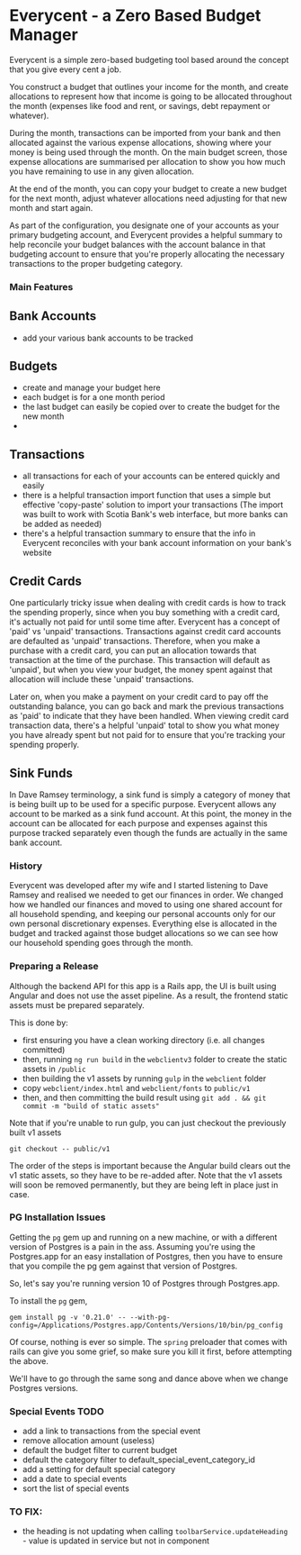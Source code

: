 Everycent - a Zero Based Budget Manager
=======================================

Everycent is a simple zero-based budgeting tool based around the concept that you give every cent a job. 

You construct a budget that outlines your income for the month, and create allocations to represent how that income is going to be allocated throughout the month (expenses like food and rent, or savings, debt repayment or whatever).

During the month, transactions can be imported from your bank and then allocated against the various expense allocations, showing where your money is being used through the month. On the main budget screen, those expense allocations are summarised per allocation to show you how much you have remaining to use in any given allocation.

At the end of the month, you can copy your budget to create a new budget for the next month, adjust whatever allocations need adjusting for that new month and start again. 

As part of the configuration, you designate one of your accounts as your primary budgeting account, and Everycent provides a helpful summary to help reconcile your budget balances with the account balance in that budgeting account to ensure that you're properly allocating the necessary transactions to the proper budgeting category.

### Main Features ###

## Bank Accounts ##
* add your various bank accounts to be tracked

## Budgets ##
* create and manage your budget here
* each budget is for a one month period
* the last budget can easily be copied over to create the budget for the new month
* 

## Transactions ##
* all transactions for each of your accounts can be entered quickly and easily
* there is a helpful transaction import function that uses a simple but effective 'copy-paste' solution to import your transactions (The import was built to work with Scotia Bank's web interface, but more banks can be added as needed)
* there's a helpful transaction summary to ensure that the info in Everycent reconciles with your bank account information on your bank's website

## Credit Cards ##
One particularly tricky issue when dealing with credit cards is how to track the spending properly, since when you buy something with a credit card, it's actually not paid for until some time after. Everycent has a concept of 'paid' vs 'unpaid' transactions. Transactions against credit card accounts are defaulted as 'unpaid' transactions. Therefore, when you make a purchase with a credit card, you can put an allocation towards that transaction at the time of the purchase. This transaction will default as 'unpaid', but when you view your budget, the money spent against that allocation will include these 'unpaid' transactions. 

Later on, when you make a payment on your credit card to pay off the outstanding balance, you can go back and mark the previous transactions as 'paid' to indicate that they have been handled. When viewing credit card transaction data, there's a helpful 'unpaid' total to show you what money you have already spent but not paid for to ensure that you're tracking your spending properly. 

## Sink Funds ##
In Dave Ramsey terminology, a sink fund is simply a category of money that is being built up to be used for a specific purpose. Everycent allows any account to be marked as a sink fund account. At this point, the money in the account can be allocated for each purpose and expenses against this purpose tracked separately even though the funds are actually in the same bank account.


### History ###
Everycent was developed after my wife and I started listening to Dave Ramsey and realised we needed to get our finances in order. We changed how we handled our finances and moved to using one shared account for all household spending, and keeping our personal accounts only for our own personal discretionary expenses. Everything else is allocated in the budget and tracked against those budget allocations so we can see how our household spending goes through the month.

### Preparing a Release ###
Although the backend API for this app is a Rails app, the UI is built using Angular and does not use the asset pipeline.
As a result, the frontend static assets must be prepared separately.

This is done by:
  * first ensuring you have a clean working directory (i.e. all changes committed)
  * then, running `ng run build` in the `webclientv3` folder to create the static assets in `/public`
  * then building the v1 assets by running `gulp` in the `webclient` folder
  * copy `webclient/index.html` and `webclient/fonts` to `public/v1`
  * then, and then committing the build result using `git add . && git commit -m "build of static assets"`
  
  Note that if you're unable to run gulp, you can just checkout the previously built v1 assets
  
   `git checkout -- public/v1`
   
The order of the steps is important because the Angular build clears out the v1 static assets,
so they have to be re-added after. Note that the v1 assets will soon be removed permanently,
but they are being left in place just in case.

### PG Installation Issues

Getting the `pg` gem up and running on a new machine, or with a different version of Postgres is a pain in the ass.
Assuming you're using the Postgres.app for an easy installation of Postgres, then you have to ensure that you compile the pg gem
against that version of Postgres.

So, let's say you're running version 10 of Postgres through Postgres.app.

To install the `pg` gem,

````
gem install pg -v '0.21.0' -- --with-pg-config=/Applications/Postgres.app/Contents/Versions/10/bin/pg_config

````

Of course, nothing is ever so simple. The `spring` preloader that comes with rails can give you some grief,
so make sure you kill it first, before attempting the above.


We'll have to go through the same song and dance above when we change Postgres versions.
 



### Special Events TODO
* add a link to transactions from the special event
* remove allocation amount (useless)
* default the budget filter to current budget
* default the category filter to default_special_event_category_id
* add a setting for default special category
* add a date to special events 
* sort the list of special events


### TO FIX:  
* the heading is not updating when calling `toolbarService.updateHeading` - value is updated in service but not in component